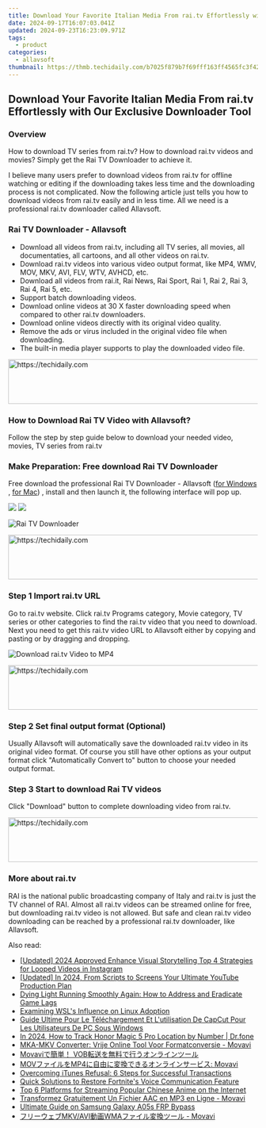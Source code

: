 ```yaml
---
title: Download Your Favorite Italian Media From rai.tv Effortlessly with Our Exclusive Downloader Tool
date: 2024-09-17T16:07:03.041Z
updated: 2024-09-23T16:23:09.971Z
tags:
  - product
categories:
  - allavsoft
thumbnail: https://thmb.techidaily.com/b7025f879b7f69fff163ff4565fc3f42cd715d8a0e343c5b6d69fd8b7007ad8a.jpg
---
```


## Download Your Favorite Italian Media From rai.tv Effortlessly with Our Exclusive Downloader Tool

### Overview

How to download TV series from rai.tv? How to download rai.tv videos and movies? Simply get the Rai TV Downloader to achieve it.

I believe many users prefer to download videos from rai.tv for offline watching or editing if the downloading takes less time and the downloading process is not complicated. Now the following article just tells you how to download videos from rai.tv easily and in less time. All we need is a professional rai.tv downloader called Allavsoft.

### Rai TV Downloader - Allavsoft

* Download all videos from rai.tv, including all TV series, all movies, all documentaties, all cartoons, and all other videos on rai.tv.
* Download rai.tv videos into various video output format, like MP4, WMV, MOV, MKV, AVI, FLV, WTV, AVHCD, etc.
* Download all videos from rai.it, Rai News, Rai Sport, Rai 1, Rai 2, Rai 3, Rai 4, Rai 5, etc.
* Support batch downloading videos.
* Download online videos at 30 X faster downloading speed when compared to other rai.tv downloaders.
* Download online videos directly with its original video quality.
* Remove the ads or virus included in the original video file when downloading.
* The built-in media player supports to play the downloaded video file.

<!-- affiliate ads begin -->
<a href="https://imp.i357552.net/c/5597632/857865/11832" target="_top" id="857865">
  <img src="//a.impactradius-go.com/display-ad/11832-857865" border="0" alt="https://techidaily.com" width="728" height="90"/>
</a>
<img height="0" width="0" src="https://imp.i357552.net/i/5597632/857865/11832" style="position:absolute;visibility:hidden;" border="0" />
<!-- affiliate ads end -->

### How to Download Rai TV Video with Allavsoft?

Follow the step by step guide below to download your needed video, movies, TV series from rai.tv

### Make Preparation: Free download Rai TV Downloader

Free download the professional Rai TV Downloader - Allavsoft ([for Windows](https://tools.techidaily.com/allavsoft/products/) , [for Mac](https://tools.techidaily.com/allavsoft/products/)) , install and then launch it, the following interface will pop up.

[![](https://www.allavsoft.com/how-to/../images/how-to/free-download-win.jpg)](https://tools.techidaily.com/allavsoft/products/) [![](https://www.allavsoft.com/how-to/../images/how-to/free-download-mac.jpg)](https://tools.techidaily.com/allavsoft/products/)

![Rai TV Downloader](https://www.allavsoft.com/how-to/../images/allavsoft/screen-shot-600.jpg)

<!-- affiliate ads begin -->
<a href="https://aligracehair.sjv.io/c/5597632/1918719/19272" target="_top" id="1918719">
  <img src="//a.impactradius-go.com/display-ad/19272-1918719" border="0" alt="https://techidaily.com" width="728" height="90"/>
</a>
<img height="0" width="0" src="https://aligracehair.sjv.io/i/5597632/1918719/19272" style="position:absolute;visibility:hidden;" border="0" />
<!-- affiliate ads end -->

### Step 1 Import rai.tv URL

Go to rai.tv website. Click rai.tv Programs category, Movie category, TV series or other categories to find the rai.tv video that you need to download. Next you need to get this rai.tv video URL to Allavsoft either by copying and pasting or by dragging and dropping.

![Download rai.tv Video to MP4](https://www.allavsoft.com/how-to/../images/how-to/download-rtmp-video/download-rtmp-video.jpg)

<!-- affiliate ads begin -->
<a href="https://ephamedtechinc.pxf.io/c/5597632/2137215/26400" target="_top" id="2137215">
  <img src="//a.impactradius-go.com/display-ad/26400-2137215" border="0" alt="https://techidaily.com" width="728" height="90"/>
</a>
<img height="0" width="0" src="https://ephamedtechinc.pxf.io/i/5597632/2137215/26400" style="position:absolute;visibility:hidden;" border="0" />
<!-- affiliate ads end -->

### Step 2 Set final output format (Optional)

Usually Allavsoft will automatically save the downloaded rai.tv video in its original video format. Of course you still have other options as your output format click "Automatically Convert to" button to choose your needed output format.

### Step 3 Start to download Rai TV videos

Click "Download" button to complete downloading video from rai.tv.

<!-- affiliate ads begin -->
<a href="https://appsumo.8odi.net/c/5597632/2049363/7443" target="_top" id="2049363">
  <img src="//a.impactradius-go.com/display-ad/7443-2049363" border="0" alt="https://techidaily.com" width="728" height="90"/>
</a>
<img height="0" width="0" src="https://appsumo.8odi.net/i/5597632/2049363/7443" style="position:absolute;visibility:hidden;" border="0" />
<!-- affiliate ads end -->

### More about rai.tv

RAI is the national public broadcasting company of Italy and rai.tv is just the TV channel of RAI. Almost all rai.tv videos can be streamed online for free, but downloading rai.tv video is not allowed. But safe and clean rai.tv video downloading can be reached by a professional rai.tv downloader, like Allavsoft.

<ins class="adsbygoogle"
     style="display:block"
     data-ad-format="autorelaxed"
     data-ad-client="ca-pub-7571918770474297"
     data-ad-slot="1223367746"></ins>

<ins class="adsbygoogle"
     style="display:block"
     data-ad-client="ca-pub-7571918770474297"
     data-ad-slot="8358498916"
     data-ad-format="auto"
     data-full-width-responsive="true"></ins>

<span class="atpl-alsoreadstyle">Also read:</span>
<div><ul>
<li><a href="https://instagram-video-files.techidaily.com/updated-2024-approved-enhance-visual-storytelling-top-4-strategies-for-looped-videos-in-instagram/"><u>[Updated] 2024 Approved Enhance Visual Storytelling Top 4 Strategies for Looped Videos in Instagram</u></a></li>
<li><a href="https://eaxpv-info.techidaily.com/updated-in-2024-from-scripts-to-screens-your-ultimate-youtube-production-plan/"><u>[Updated] In 2024, From Scripts to Screens Your Ultimate YouTube Production Plan</u></a></li>
<li><a href="https://win-solutions.techidaily.com/dying-light-running-smoothly-again-how-to-address-and-eradicate-game-lags/"><u>Dying Light Running Smoothly Again: How to Address and Eradicate Game Lags</u></a></li>
<li><a href="https://win11.techidaily.com/examining-wsls-influence-on-linux-adoption/"><u>Examining WSL's Influence on Linux Adoption</u></a></li>
<li><a href="https://win-reviews.techidaily.com/guide-ultime-pour-le-telechargement-et-lutilisation-de-capcut-pour-les-utilisateurs-de-pc-sous-windows/"><u>Guide Ultime Pour Le Téléchargement Et L'utilisation De CapCut Pour Les Utilisateurs De PC Sous Windows</u></a></li>
<li><a href="https://android-location-track.techidaily.com/in-2024-how-to-track-honor-magic-5-pro-location-by-number-drfone-by-drfone-virtual-android/"><u>In 2024, How to Track Honor Magic 5 Pro Location by Number | Dr.fone</u></a></li>
<li><a href="https://win-reviews.techidaily.com/mka-mkv-converter-vrije-online-tool-voor-formatconversie-movavi/"><u>MKA-MKV Converter: Vrije Online Tool Voor Formatconversie - Movavi</u></a></li>
<li><a href="https://win-reviews.techidaily.com/movavi-vob/"><u>Movaviで簡単！ VOB転送を無料で行うオンラインツール</u></a></li>
<li><a href="https://win-reviews.techidaily.com/1726224186579-movmp4-movavi/"><u>MOVファイルをMP4に自由に変換できるオンラインサービス: Movavi</u></a></li>
<li><a href="https://fox-that.techidaily.com/overcoming-itunes-refusal-6-steps-for-successful-transactions/"><u>Overcoming iTunes Refusal: 6 Steps for Successful Transactions</u></a></li>
<li><a href="https://screen-activity-recording.techidaily.com/quick-solutions-to-restore-fortnites-voice-communication-feature/"><u>Quick Solutions to Restore Fortnite's Voice Communication Feature</u></a></li>
<li><a href="https://video-capture.techidaily.com/top-6-platforms-for-streaming-popular-chinese-anime-on-the-internet/"><u>Top 6 Platforms for Streaming Popular Chinese Anime on the Internet</u></a></li>
<li><a href="https://win-reviews.techidaily.com/transformez-gratuitement-un-fichier-aac-en-mp3-en-ligne-movavi/"><u>Transformez Gratuitement Un Fichier AAC en MP3 en Ligne - Movavi</u></a></li>
<li><a href="https://bypass-frp.techidaily.com/ultimate-guide-on-samsung-galaxy-a05s-frp-bypass-by-drfone-android/"><u>Ultimate Guide on Samsung Galaxy A05s FRP Bypass</u></a></li>
<li><a href="https://win-reviews.techidaily.com/mkvaviwma-movavi/"><u>フリーウェブMKV/AVI動画WMAファイル変換ツール - Movavi</u></a></li>
</ul></div>

